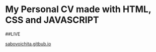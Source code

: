 # My Personal CV made with HTML, CSS and JAVASCRIPT

##LIVE

[sabovoichita.gitbub.io](https://sabovoichita.github.io/udemy.sabovoichita.github.io/)
